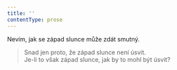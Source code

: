 ```yaml
---
title: ''
contentType: prose
---
```


Nevím, jak se západ slunce může zdát smutný.

> Snad jen proto, že západ slunce není úsvit.  
> Je-li to však západ slunce, jak by to mohl být úsvit?
